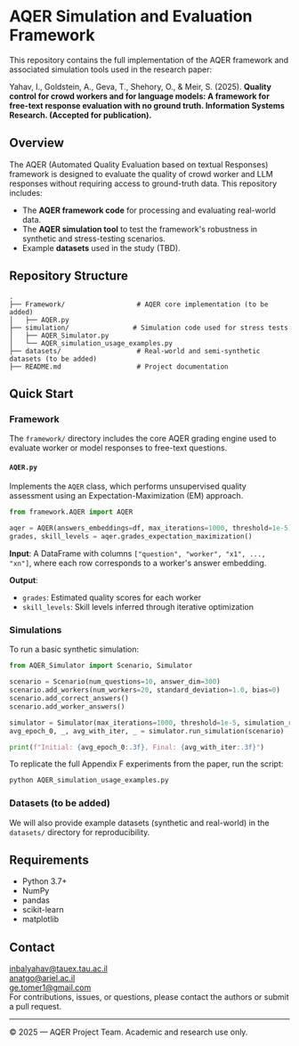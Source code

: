 
# AQER Simulation and Evaluation Framework

This repository contains the full implementation of the AQER framework and associated simulation tools used in the research paper:

Yahav, I., Goldstein, A., Geva, T., Shehory, O., & Meir, S. (2025). **Quality control for crowd workers and for language models: A framework for free-text response evaluation with no ground truth. Information Systems Research. (Accepted for publication).**

## Overview

The AQER (Automated Quality Evaluation based on textual Responses) framework is designed to evaluate the quality of crowd worker and LLM responses without requiring access to ground-truth data. This repository includes:

- The **AQER framework code** for processing and evaluating real-world data.
- The **AQER simulation tool** to test the framework's robustness in synthetic and stress-testing scenarios.
- Example **datasets** used in the study (TBD).

## Repository Structure

```
.
├── Framework/                  # AQER core implementation (to be added)
│   ├── AQER.py
├── simulation/                # Simulation code used for stress tests
│   ├── AQER_Simulator.py
│   └── AQER_simulation_usage_examples.py
├── datasets/                   # Real-world and semi-synthetic datasets (to be added)
├── README.md                   # Project documentation
```


## Quick Start

### Framework

The `framework/` directory includes the core AQER grading engine used to evaluate worker or model responses to free-text questions.

#### `AQER.py`

Implements the `AQER` class, which performs unsupervised quality assessment using an Expectation-Maximization (EM) approach.

```python
from framework.AQER import AQER

aqer = AQER(answers_embeddings=df, max_iterations=1000, threshold=1e-5)
grades, skill_levels = aqer.grades_expectation_maximization()
```

**Input**: A DataFrame with columns `["question", "worker", "x1", ..., "xn"]`, where each row corresponds to a worker's answer embedding.

**Output**:
- `grades`: Estimated quality scores for each worker
- `skill_levels`: Skill levels inferred through iterative optimization


### Simulations

To run a basic synthetic simulation:

```python
from AQER_Simulator import Scenario, Simulator

scenario = Scenario(num_questions=10, answer_dim=300)
scenario.add_workers(num_workers=20, standard_deviation=1.0, bias=0)
scenario.add_correct_answers()
scenario.add_worker_answers()

simulator = Simulator(max_iterations=1000, threshold=1e-5, simulation_repetitions=30)
avg_epoch_0, _, avg_with_iter, _ = simulator.run_simulation(scenario)

print(f"Initial: {avg_epoch_0:.3f}, Final: {avg_with_iter:.3f}")
```

To replicate the full Appendix F experiments from the paper, run the script:
```bash
python AQER_simulation_usage_examples.py
```

### Datasets (to be added)

We will also provide example datasets (synthetic and real-world) in the `datasets/` directory for reproducibility.

## Requirements

- Python 3.7+
- NumPy
- pandas
- scikit-learn 
- matplotlib


##  Contact
inbalyahav@tauex.tau.ac.il <br>
anatgo@ariel.ac.il <br>
ge.tomer1@gmail.com <br>
For contributions, issues, or questions, please contact the authors or submit a pull request.

---
© 2025 — AQER Project Team. Academic and research use only.
